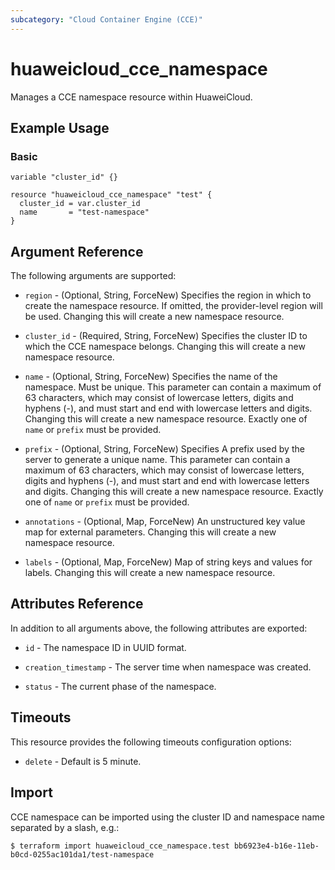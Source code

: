 ```yaml
---
subcategory: "Cloud Container Engine (CCE)"
---
```


# huaweicloud_cce_namespace

Manages a CCE namespace resource within HuaweiCloud.

## Example Usage

### Basic

```hcl
variable "cluster_id" {}

resource "huaweicloud_cce_namespace" "test" {
  cluster_id = var.cluster_id
  name       = "test-namespace"
}
```

## Argument Reference

The following arguments are supported:

* `region` - (Optional, String, ForceNew) Specifies the region in which to create the namespace resource.
  If omitted, the provider-level region will be used. Changing this will create a new namespace resource.

* `cluster_id` - (Required, String, ForceNew) Specifies the cluster ID to which the CCE namespace belongs.
  Changing this will create a new namespace resource.

* `name` - (Optional, String, ForceNew) Specifies the name of the namespace. Must be unique. This parameter can
  contain a maximum of 63 characters, which may consist of lowercase letters, digits and hyphens (-), and must
  start and end with lowercase letters and digits. Changing this will create a new namespace resource.
  Exactly one of `name` or `prefix` must be provided.

* `prefix` - (Optional, String, ForceNew) Specifies A prefix used by the server to generate a unique name.
  This parameter can contain a maximum of 63 characters, which may consist of lowercase letters, digits and
  hyphens (-), and must start and end with lowercase letters and digits.
  Changing this will create a new namespace resource. Exactly one of `name` or `prefix` must be provided.

* `annotations` - (Optional, Map, ForceNew) An unstructured key value map for external parameters. Changing this
  will create a new namespace resource.

* `labels` - (Optional, Map, ForceNew) Map of string keys and values for labels. Changing this
  will create a new namespace resource.

## Attributes Reference

In addition to all arguments above, the following attributes are exported:

* `id` - The namespace ID in UUID format.

* `creation_timestamp` - The server time when namespace was created.

* `status` - The current phase of the namespace.

## Timeouts

This resource provides the following timeouts configuration options:

* `delete` - Default is 5 minute.

## Import

CCE namespace can be imported using the cluster ID and namespace name separated by a slash, e.g.:

```
$ terraform import huaweicloud_cce_namespace.test bb6923e4-b16e-11eb-b0cd-0255ac101da1/test-namespace
```
